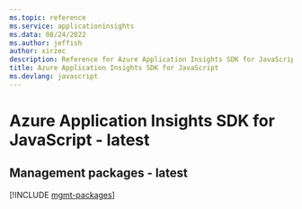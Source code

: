 ```yaml
---
ms.topic: reference
ms.service: applicationinsights
ms.data: 08/24/2022
ms.author: jeffish
author: xirzec
description: Reference for Azure Application Insights SDK for JavaScript
title: Azure Application Insights SDK for JavaScript
ms.devlang: javascript
---
```

# Azure Application Insights SDK for JavaScript - latest

## Management packages - latest
[!INCLUDE [mgmt-packages](application-insights-mgmt-index.md)]